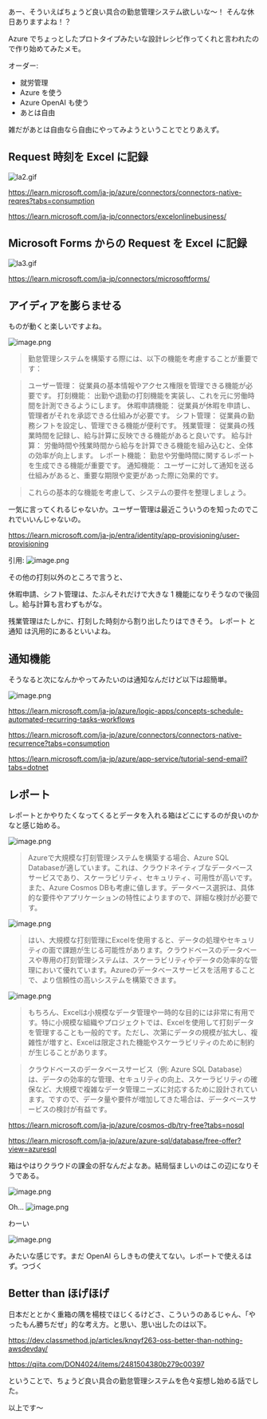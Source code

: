 あー、そういえばちょうど良い具合の勤怠管理システム欲しいな～！ 
そんな休日ありますよね！？ 

Azure でちょっとしたプロトタイプみたいな設計レシピ作ってくれと言われたので作り始めてみたメモ。

オーダー:
- 就労管理
- Azure を使う
- Azure OpenAI も使う
- あとは自由

雑だがあとは自由なら自由にやってみようということでとりあえず。

## Request 時刻を Excel に記録

![la2.gif](https://qiita-image-store.s3.ap-northeast-1.amazonaws.com/0/93824/07ce4349-7851-ff34-7757-5cd5064d5545.gif)

https://learn.microsoft.com/ja-jp/azure/connectors/connectors-native-reqres?tabs=consumption

https://learn.microsoft.com/ja-jp/connectors/excelonlinebusiness/

## Microsoft Forms からの Request を Excel に記録

![la3.gif](https://qiita-image-store.s3.ap-northeast-1.amazonaws.com/0/93824/a8ec7b64-0fb4-e361-d9ca-fa9378cdf813.gif)

https://learn.microsoft.com/ja-jp/connectors/microsoftforms/


## アイディアを膨らませる

ものが動くと楽しいですよね。

![image.png](https://qiita-image-store.s3.ap-northeast-1.amazonaws.com/0/93824/e75dedef-c280-f583-d724-acae5ee5138d.png)

> 勤怠管理システムを構築する際には、以下の機能を考慮することが重要です：

> ユーザー管理： 従業員の基本情報やアクセス権限を管理できる機能が必要です。
> 打刻機能： 出勤や退勤の打刻機能を実装し、これを元に労働時間を計測できるようにします。
> 休暇申請機能： 従業員が休暇を申請し、管理者がそれを承認できる仕組みが必要です。
> シフト管理： 従業員の勤務シフトを設定し、管理できる機能が便利です。
> 残業管理： 従業員の残業時間を記録し、給与計算に反映できる機能があると良いです。
> 給与計算： 労働時間や残業時間から給与を計算できる機能を組み込むと、全体の効率が向上します。
> レポート機能： 勤怠や労働時間に関するレポートを生成できる機能が重要です。
> 通知機能： ユーザーに対して通知を送る仕組みがあると、重要な期限や変更があった際に効果的です。

>これらの基本的な機能を考慮して、システムの要件を整理しましょう。

一気に言ってくれるじゃないか。ユーザー管理は最近こういうのを知ったのでこれでいいんじゃないの。

https://learn.microsoft.com/ja-jp/entra/identity/app-provisioning/user-provisioning

引用:
![image.png](https://qiita-image-store.s3.ap-northeast-1.amazonaws.com/0/93824/f8fd1340-7fe9-01e3-c2ad-004dd9332ccb.png)

その他の打刻以外のところで言うと、

休暇申請、シフト管理は、たぶんそれだけで大きな 1 機能になりそうなので後回し。給与計算も言わずもがな。

残業管理はたしかに、打刻した時刻から割り出したりはできそう。
レポート と 通知 は汎用的にあるといいよね。

## 通知機能

そうなると次になんかやってみたいのは通知なんだけど以下は超簡単。

![image.png](https://qiita-image-store.s3.ap-northeast-1.amazonaws.com/0/93824/8aba71ea-addf-f3dc-bae6-feace9b19c3c.png)

https://learn.microsoft.com/ja-jp/azure/logic-apps/concepts-schedule-automated-recurring-tasks-workflows

https://learn.microsoft.com/ja-jp/azure/connectors/connectors-native-recurrence?tabs=consumption

https://learn.microsoft.com/ja-jp/azure/app-service/tutorial-send-email?tabs=dotnet

## レポート

レポートとかやりたくなってくるとデータを入れる箱はどこにするのが良いのかなと感じ始める。

![image.png](https://qiita-image-store.s3.ap-northeast-1.amazonaws.com/0/93824/d492eb9b-b199-efa1-cc58-d2c79a2b79cb.png)

> Azureで大規模な打刻管理システムを構築する場合、Azure SQL Databaseが適しています。これは、クラウドネイティブなデータベースサービスであり、スケーラビリティ、セキュリティ、可用性が高いです。また、Azure Cosmos DBも考慮に値します。データベース選択は、具体的な要件やアプリケーションの特性によりますので、詳細な検討が必要です。

![image.png](https://qiita-image-store.s3.ap-northeast-1.amazonaws.com/0/93824/2c12ddb7-a835-021f-a8a5-6d3be4e2488f.png)

> はい、大規模な打刻管理にExcelを使用すると、データの処理やセキュリティの面で課題が生じる可能性があります。クラウドベースのデータベースや専用の打刻管理システムは、スケーラビリティやデータの効率的な管理において優れています。Azureのデータベースサービスを活用することで、より信頼性の高いシステムを構築できます。

![image.png](https://qiita-image-store.s3.ap-northeast-1.amazonaws.com/0/93824/7872103e-9fb7-c675-2ea6-04482f6d7a4c.png)

> もちろん、Excelは小規模なデータ管理や一時的な目的には非常に有用です。特に小規模な組織やプロジェクトでは、Excelを使用して打刻データを管理することも一般的です。ただし、次第にデータの規模が拡大し、複雑性が増すと、Excelは限定された機能やスケーラビリティのために制約が生じることがあります。

> クラウドベースのデータベースサービス（例: Azure SQL Database）は、データの効率的な管理、セキュリティの向上、スケーラビリティの確保など、大規模で複雑なデータ管理ニーズに対応するために設計されています。ですので、データ量や要件が増加してきた場合は、データベースサービスの検討が有益です。

https://learn.microsoft.com/ja-jp/azure/cosmos-db/try-free?tabs=nosql

https://learn.microsoft.com/ja-jp/azure/azure-sql/database/free-offer?view=azuresql

箱はやはりクラウドの課金の肝なんだよなあ。結局悩ましいのはこの辺になりそうである。

![image.png](https://qiita-image-store.s3.ap-northeast-1.amazonaws.com/0/93824/768c9770-ebaf-e495-d225-8ec2c220e12f.png)

Oh...
![image.png](https://qiita-image-store.s3.ap-northeast-1.amazonaws.com/0/93824/ad6f3645-4f73-4937-e861-455a95922108.png)

わーい

![image.png](https://qiita-image-store.s3.ap-northeast-1.amazonaws.com/0/93824/b053d977-1be8-4d7e-928e-25dc4d39828b.png)


みたいな感じです。まだ OpenAI らしきもの使えてない。レポートで使えるはず。つづく

## Better than ほげほげ

日本だととかく重箱の隅を楊枝でほじくるけどさ、こういうのあるじゃん、「やったもん勝ちだぜ」的な考え方。と思い、思い出したのは以下。

https://dev.classmethod.jp/articles/knqyf263-oss-better-than-nothing-awsdevday/

https://qiita.com/DON4024/items/2481504380b279c00397

ということで、ちょうど良い具合の勤怠管理システムを色々妄想し始める話でした。

以上です～
